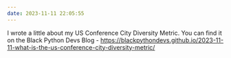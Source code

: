 ```yaml
---
date: 2023-11-11 22:05:55
---
```


I wrote a little about my US Conference City Diversity Metric. You can find it on the Black Python Devs Blog - <https://blackpythondevs.github.io/2023-11-11-what-is-the-us-conference-city-diversity-metric/>
